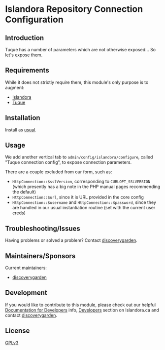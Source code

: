# Islandora Repository Connection Configuration

## Introduction

Tuque has a number of parameters which are not otherwise exposed... So let's expose them.

## Requirements

While it does not strictly require them, this module's only purpose is to augment:

* [Islandora](https://github.com/discoverygarden/islandora)
* [Tuque](https://github.com/islandora/tuque)

## Installation

Install as
[usual](https://www.drupal.org/docs/8/extending-drupal-8/installing-drupal-8-modules).

## Usage

We add another vertical tab to `admin/config/islandora/configure`, called "Tuque connection config", to expose connection parameters.

There are a couple excluded from our form, such as:
* `HttpConnection::$sslVersion`, corresponding to `CURLOPT_SSLVERSION` (which presently has a big note in the PHP manual pages recommending the default)
* `HttpConnection::$url`, since it is URL provided in the core config
* `HttpConnection::$username` and `HttpConnection::$password`, since they are handled in our usual instantiation routine (set with the current user creds)

## Troubleshooting/Issues

Having problems or solved a problem? Contact [discoverygarden](http://support.discoverygarden.ca).

## Maintainers/Sponsors

Current maintainers:

* [discoverygarden](http://www.discoverygarden.ca)

## Development

If you would like to contribute to this module, please check out our helpful
[Documentation for Developers](https://github.com/Islandora/islandora/wiki#wiki-documentation-for-developers)
info, [Developers](http://islandora.ca/developers) section on Islandora.ca and
contact [discoverygarden](http://support.discoverygarden.ca).

## License

[GPLv3](http://www.gnu.org/licenses/gpl-3.0.txt)
